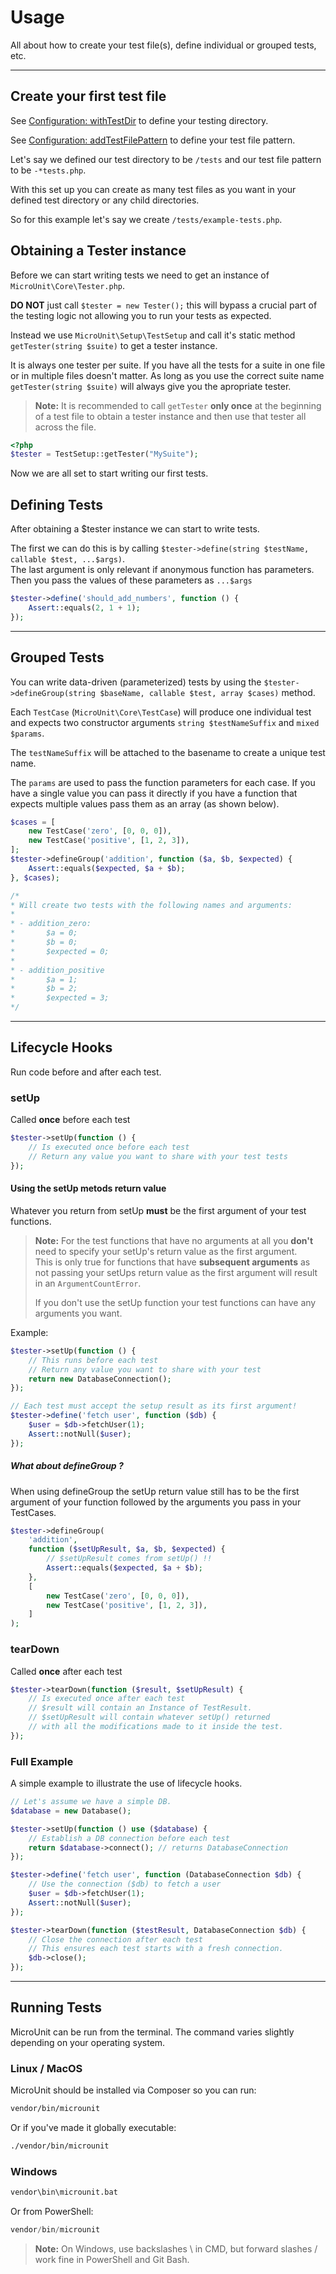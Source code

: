 # Usage

All about how to create your test file(s), define individual or grouped tests, etc.

---

## Create your first test file

See [Configuration: withTestDir](configuration.md#withtestdirstring-dir) to define your testing directory.

See [Configuration: addTestFilePattern](configuration.md#addtestfilepatternstring-pattern) to define your test file pattern.

Let's say we defined our test directory to be `/tests` and our test file pattern to be `-*tests.php`.

With this set up you can create as many test files as you want in your defined test directory or any child directories.

So for this example let's say we create `/tests/example-tests.php`.

## Obtaining a Tester instance

Before we can start writing tests we need to get an instance of `MicroUnit\Core\Tester.php`.

**DO NOT** just call `$tester = new Tester();` this will bypass a crucial part of the testing logic not allowing you to run your tests as expected.

Instead we use `MicroUnit\Setup\TestSetup` and call it's static method `getTester(string $suite)` to get a tester instance.

It is always one tester per suite. If you have all the tests for a suite in one file or in multiple files doesn't matter. As long as you use the correct suite name `getTester(string $suite)` will always give you the apropriate tester.

> **Note:** It is recommended to call `getTester` **only once** at the beginning of a test file to obtain a tester instance and then use that tester all across the file.

```php
<?php
$tester = TestSetup::getTester("MySuite");
```

Now we are all set to start writing our first tests.

## Defining Tests

After obtaining a $tester instance we can start to write tests.

The first we can do this is by calling `$tester->define(string $testName, callable $test, ...$args)`.  
The last argument is only relevant if anonymous function has parameters. Then you pass the values of these parameters as `...$args`

```php
$tester->define('should_add_numbers', function () {
    Assert::equals(2, 1 + 1);
});
```

---

## Grouped Tests

You can write data-driven (parameterized) tests by using the `$tester->defineGroup(string $baseName, callable $test, array $cases)` method.

Each `TestCase` (`MicroUnit\Core\TestCase`) will produce one individual test and expects two constructor arguments `string $testNameSuffix` and `mixed $params`.

The `testNameSuffix` will be attached to the basename to create a unique test name.

The `params` are used to pass the function parameters for each case. If you have a single value you can pass it directly if you have a function that expects multiple values pass them as an array (as shown below).

```php
$cases = [
    new TestCase('zero', [0, 0, 0]),
    new TestCase('positive', [1, 2, 3]),
];
$tester->defineGroup('addition', function ($a, $b, $expected) {
    Assert::equals($expected, $a + $b);
}, $cases);

/*
* Will create two tests with the following names and arguments:
*
* - addition_zero:
*       $a = 0;
*       $b = 0;
*       $expected = 0;
*
* - addition_positive
*       $a = 1;
*       $b = 2;
*       $expected = 3;
*/
```

---

## Lifecycle Hooks

Run code before and after each test.

### setUp

Called **once** before each test

```php
$tester->setUp(function () {
    // Is executed once before each test
    // Return any value you want to share with your test tests
});
```

#### Using the setUp metods return value

Whatever you return from setUp **must** be the first argument of your test functions.

> **Note:** For the test functions that have no arguments at all you **don't** need to specify your setUp's return value as the first argument.  
> This is only true for functions that have **subsequent arguments** as not passing your setUps return value as the first argument will result in an `ArgumentCountError`.
>
> If you don't use the setUp function your test functions can have any arguments you want.

Example:

```php
$tester->setUp(function () {
    // This runs before each test
    // Return any value you want to share with your test
    return new DatabaseConnection();
});

// Each test must accept the setup result as its first argument!
$tester->define('fetch user', function ($db) {
    $user = $db->fetchUser(1);
    Assert::notNull($user);
});
```

##### What about defineGroup ?

When using defineGroup the setUp return value still has to be the first argument of your function followed by the arguments you pass in your TestCases.

```php
$tester->defineGroup(
    'addition',
    function ($setUpResult, $a, $b, $expected) {
        // $setUpResult comes from setUp() !!
        Assert::equals($expected, $a + $b);
    },
    [
        new TestCase('zero', [0, 0, 0]),
        new TestCase('positive', [1, 2, 3]),
    ]
);
```

### tearDown

Called **once** after each test

```php
$tester->tearDown(function ($result, $setUpResult) {
    // Is executed once after each test
    // $result will contain an Instance of TestResult.
    // $setUpResult will contain whatever setUp() returned
    // with all the modifications made to it inside the test.
});
```

### Full Example

A simple example to illustrate the use of lifecycle hooks.

```php
// Let's assume we have a simple DB.
$database = new Database();

$tester->setUp(function () use ($database) {
    // Establish a DB connection before each test
    return $database->connect(); // returns DatabaseConnection
});

$tester->define('fetch user', function (DatabaseConnection $db) {
    // Use the connection ($db) to fetch a user
    $user = $db->fetchUser(1);
    Assert::notNull($user);
});

$tester->tearDown(function ($testResult, DatabaseConnection $db) {
    // Close the connection after each test
    // This ensures each test starts with a fresh connection.
    $db->close();
});
```

---

## Running Tests

MicroUnit can be run from the terminal. The command varies slightly depending on your operating system.

### Linux / MacOS

MicroUnit should be installed via Composer so you can run:

```bash
vendor/bin/microunit
```

Or if you've made it globally executable:

```bash
./vendor/bin/microunit
```

### Windows

```cmd
vendor\bin\microunit.bat
```

Or from PowerShell:

```powershell
vendor/bin/microunit
```

> **Note:** On Windows, use backslashes \ in CMD, but forward slashes / work fine in PowerShell and Git Bash.
